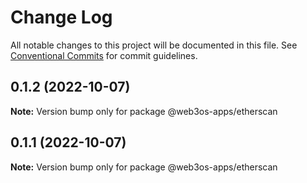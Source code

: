 # Change Log

All notable changes to this project will be documented in this file.
See [Conventional Commits](https://conventionalcommits.org) for commit guidelines.

## 0.1.2 (2022-10-07)

**Note:** Version bump only for package @web3os-apps/etherscan





## 0.1.1 (2022-10-07)

**Note:** Version bump only for package @web3os-apps/etherscan
